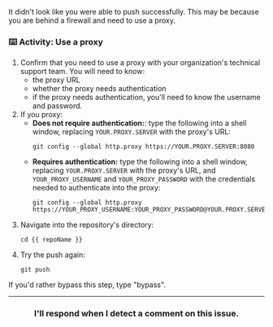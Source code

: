 It didn't look like you were able to push successfully. This may be because you are behind a firewall and need to use a proxy.

### :keyboard: Activity: Use a proxy

1. Confirm that you need to use a proxy with your organization's technical support team. You will need to know:
    - the proxy URL
    - whether the proxy needs authentication
    - if the proxy needs authentication, you'll need to know the username and password.
1. If you proxy:
    - **Does not require authentication:**: type the following into a shell window, replacing `YOUR.PROXY.SERVER` with the proxy's URL:
        ```shell
        git config --global http.proxy https://YOUR.PROXY.SERVER:8080
        ```
    - **Requires authentication:** type the following into a shell window, replacing `YOUR.PROXY.SERVER` with the proxy's URL, and `YOUR_PROXY_USERNAME` and `YOUR_PROXY_PASSWORD` with the credentials needed to authenticate into the proxy:
        ```shell
        git config --global http.proxy https://YOUR_PROXY_USERNAME:YOUR_PROXY_PASSWORD@YOUR.PROXY.SERVER:8080
        ```
1. Navigate into the repository's directory:
    ```shell
    cd {{ repoName }}
    ```
1. Try the push again:
    ```shell
    git push 
    ```

If you'd rather bypass this step, type "bypass".

<hr>
<h3 align="center">I'll respond when I detect a comment on this issue.</h3>